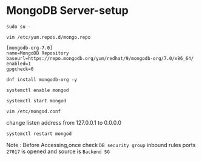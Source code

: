 # MongoDB Server-setup
```
sudo su -
```

```
vim /etc/yum.repos.d/mongo.repo
```

```
[mongodb-org-7.0]
name=MongoDB Repository
baseurl=https://repo.mongodb.org/yum/redhat/9/mongodb-org/7.0/x86_64/
enabled=1
gpgcheck=0
```

```
dnf install mongodb-org -y 
```

```
systemctl enable mongod
```

```
systemctl start mongod
```

```
vim /etc/mongod.conf
```
change listen address from 127.0.0.1 to 0.0.0.0 
```
systemctl restart mongod
```
Note : Before Accessing,once check `DB security group` inbound rules ports `27017` is  opened and source is `Backend SG`
